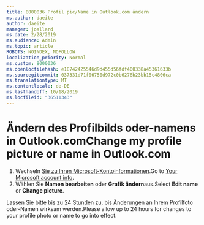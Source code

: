 ```yaml
---
title: 8000036 Profil pic/Name in Outlook.com ändern
ms.author: daeite
author: daeite
manager: joallard
ms.date: 2/28/2019
ms.audience: Admin
ms.topic: article
ROBOTS: NOINDEX, NOFOLLOW
localization_priority: Normal
ms.custom: 8000036
ms.openlocfilehash: e18742425546d9d455d56fdf400338a45361633b
ms.sourcegitcommit: 037331d71f06750d972c0b6278b23bb15c4806ca
ms.translationtype: MT
ms.contentlocale: de-DE
ms.lasthandoff: 10/18/2019
ms.locfileid: "36511343"
---
```

# <a name="change-my-profile-picture-or-name-in-outlookcom"></a><span data-ttu-id="4aa1d-102">Ändern des Profilbilds oder-namens in Outlook.com</span><span class="sxs-lookup"><span data-stu-id="4aa1d-102">Change my profile picture or name in Outlook.com</span></span>

1. <span data-ttu-id="4aa1d-103">Wechseln [Sie zu Ihren Microsoft-Kontoinformationen](https://go.microsoft.com/fwlink/p/?linkid=860841).</span><span class="sxs-lookup"><span data-stu-id="4aa1d-103">Go to [Your Microsoft account info](https://go.microsoft.com/fwlink/p/?linkid=860841).</span></span>
1. <span data-ttu-id="4aa1d-104">Wählen Sie **Namen bearbeiten** oder **Grafik ändern**aus.</span><span class="sxs-lookup"><span data-stu-id="4aa1d-104">Select **Edit name** or **Change picture**.</span></span>

<span data-ttu-id="4aa1d-105">Lassen Sie bitte bis zu 24 Stunden zu, bis Änderungen an Ihrem Profilfoto oder-Namen wirksam werden.</span><span class="sxs-lookup"><span data-stu-id="4aa1d-105">Please allow up to 24 hours for changes to your profile photo or name to go into effect.</span></span>